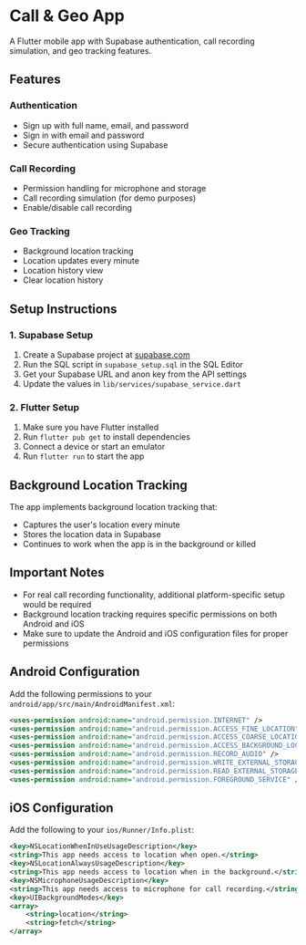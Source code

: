 # Call & Geo App

A Flutter mobile app with Supabase authentication, call recording simulation, and geo tracking features.

## Features

### Authentication
- Sign up with full name, email, and password
- Sign in with email and password
- Secure authentication using Supabase

### Call Recording
- Permission handling for microphone and storage
- Call recording simulation (for demo purposes)
- Enable/disable call recording

### Geo Tracking
- Background location tracking
- Location updates every minute
- Location history view
- Clear location history

## Setup Instructions

### 1. Supabase Setup

1. Create a Supabase project at [supabase.com](https://supabase.com)
2. Run the SQL script in `supabase_setup.sql` in the SQL Editor
3. Get your Supabase URL and anon key from the API settings
4. Update the values in `lib/services/supabase_service.dart`

### 2. Flutter Setup

1. Make sure you have Flutter installed
2. Run `flutter pub get` to install dependencies
3. Connect a device or start an emulator
4. Run `flutter run` to start the app

## Background Location Tracking

The app implements background location tracking that:
- Captures the user's location every minute
- Stores the location data in Supabase
- Continues to work when the app is in the background or killed

## Important Notes

- For real call recording functionality, additional platform-specific setup would be required
- Background location tracking requires specific permissions on both Android and iOS
- Make sure to update the Android and iOS configuration files for proper permissions

## Android Configuration

Add the following permissions to your `android/app/src/main/AndroidManifest.xml`:

```xml
<uses-permission android:name="android.permission.INTERNET" />
<uses-permission android:name="android.permission.ACCESS_FINE_LOCATION" />
<uses-permission android:name="android.permission.ACCESS_COARSE_LOCATION" />
<uses-permission android:name="android.permission.ACCESS_BACKGROUND_LOCATION" />
<uses-permission android:name="android.permission.RECORD_AUDIO" />
<uses-permission android:name="android.permission.WRITE_EXTERNAL_STORAGE" />
<uses-permission android:name="android.permission.READ_EXTERNAL_STORAGE" />
<uses-permission android:name="android.permission.FOREGROUND_SERVICE" />
```

## iOS Configuration

Add the following to your `ios/Runner/Info.plist`:

```xml
<key>NSLocationWhenInUseUsageDescription</key>
<string>This app needs access to location when open.</string>
<key>NSLocationAlwaysUsageDescription</key>
<string>This app needs access to location when in the background.</string>
<key>NSMicrophoneUsageDescription</key>
<string>This app needs access to microphone for call recording.</string>
<key>UIBackgroundModes</key>
<array>
    <string>location</string>
    <string>fetch</string>
</array>
```
